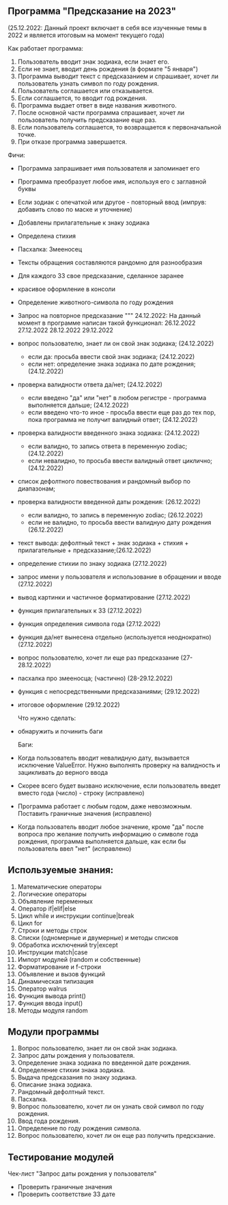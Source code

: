   Программа "Предсказание на 2023"
  -

  (25.12.2022: Данный проект включает в себя все изученные темы в 2022 и является итоговым на момент текущего года)

Как работает программа:

1. Пользователь вводит знак зодиака, если знает его.
2. Если не знает, вводит день рождения (в формате "5 января")
3. Программа выводит текст с предсказанием и спрашивает, хочет ли пользователь узнать символ по году рождения.
4. Пользователь соглашается или отказывается.
5. Если соглашается, то вводит год рождения.
6. Программа выдает ответ в виде названия животного.
7. После основной части программа спрашивает, хочет ли пользователь получить предсказание еще раз.
8. Если пользователь соглашается, то возвращается к первоначальной точке.
9. При отказе программа завершается.
   
Фичи:
- Программа запрашивает имя пользователя и запоминает его
- Программа преобразует любое имя, используя его с заглавной буквы
- Если зодиак с опечаткой или другое - повторный ввод (импрув: добавить слово по маске и уточнение)
- Добавлены прилагательные к знаку зодиака
- Определена стихия
- Пасхалка: Змееносец
- Тексты обращения составляются рандомно для разнообразия
- Для каждого ЗЗ свое предсказание, сделанное заранее
- красивое оформление в консоли
- Определение животного-символа по году рождения
- Запрос на повторное предсказание
  """
  24.12.2022: На данный момент в программе написан такой функционал:
  26.12.2022
  27.12.2022
  28.12.2022
  29.12.2022

- вопрос пользователю, знает ли он свой знак зодиака; (24.12.2022)
  - если да: просьба ввести свой знак зодиака; (24.12.2022)
  - если нет: определение знака зодиака по дате рождения; (24.12.2022)
- проверка валидности ответа да/нет; (24.12.2022)
  - если введено "да" или "нет" в любом регистре - программа выполняется дальше; (24.12.2022)
  - если введено что-то иное - просьба ввести еще раз до тех пор, пока программа не получит валидный ответ; (24.12.2022)
- проверка валидности введенного знака зодиака: (24.12.2022)
    - если валидно, то запись ответа в переменную zodiac; (24.12.2022) 
    - если невалидно, то просьба ввести валидный ответ циклично; (24.12.2022)
- список дефолтного повествования и рандомный выбор по диапазонам;
- проверка валидности введенной даты рождения: (26.12.2022)
  - если валидно, то запись в переменную zodiac; (26.12.2022)
  - если не валидно, то просьба ввести валидную дату рождения (26.12.2022)
- текст вывода: дефолтный текст + знак зодиака + стихия + прилагательные + предсказание;(26.12.2022)
- определение стихии по знаку зодиака (27.12.2022)
- запрос имени у пользователя и использование в обращении и вводе (27.12.2022)
- вывод картинки и частичное форматирование (27.12.2022)
- функция прилагательных к ЗЗ (27.12.2022)
- функция определения символа года (27.12.2022)
- функция да/нет вынесена отдельно (используется неоднократно) (27.12.2022)
- вопрос пользователю, хочет ли еще раз предсказание (27-28.12.2022)
- пасхалка про змееносца; (частично) (28-29.12.2022)
- функция с непосредственными предсказаниями; (29.12.2022)
- итоговое оформление (29.12.2022)



  Что нужно сделать:
- обнаружить и починить баги

  Баги:
- Когда пользователь вводит невалидную дату, вызывается исключение ValueError. Нужно выполнять проверку на валидность и зацикливать
  до верного ввода
- Скорее всего будет вызвано исключение, если пользователь введет вместо года (число)  - строку (исправлено)
- Программа работает с любым годом, даже невозможным. Поставить граничные значения (исправлено)
- Когда пользователь вводит любое значение, кроме "да" после вопроса про желание получить информацию о символе года рождения,
  программа выполняется дальше, как если бы пользователь ввел "нет" (исправлено)


Используемые знания:
-
1. Математические операторы
2. Логические операторы
3. Объявление переменных
4. Оператор if|elif|else
5. Цикл while и инструкции continue|break
6. Цикл for
7. Строки и методы строк
8. Списки (одномерные и двумерные) и методы списков
9. Обработка исключений try|except
10. Инструкции match|case
11. Импорт модулей (random и собственные)
12. Форматирование и f-строки
13. Объявление и вызов функций
14. Динамическая типизация
15. Оператор walrus
16. Функция вывода print()
17. Функция ввода input()
18. Методы модуля random


Модули программы
-
1. Вопрос пользователю, знает ли он свой знак зодиака.
2. Запрос даты рождения у пользователя.
3. Определение знака зодиака по введенной дате рождения.
4. Определение стихии знака зодиака.
5. Выдача предсказания по знаку зодиака.
6. Описание знака зодиака.
7. Рандомный дефолтный текст.
8. Пасхалка.
9. Вопрос пользователю, хочет ли он узнать свой символ по году рождения.
10. Ввод года рождения.
11. Определение по году рождения символа.
12. Вопрос пользователю, хочет ли он еще раз получить предскзание.




Тестирование модулей
-

Чек-лист "Запрос даты рождения у пользователя"
- Проверить граничные значения
- Проверить соответствие ЗЗ дате
